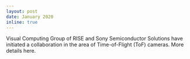```yaml
---
layout: post
date: January 2020
inline: true
---
```


Visual Computing Group of RISE and Sony Semiconductor Solutions have initiated a collaboration in the area of Time-of-Flight (ToF) cameras. More details here.
